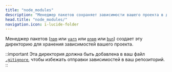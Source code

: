 ```yaml
---
title: "node_modules"
description: "Менеджер пакетов сохраняет зависимости вашего проекта в директории node_modules/."
head.title: "node_modules/"
navigation.icon: i-lucide-folder
---
```


Менеджер пакетов ([`npm`](https://docs.npmjs.com/cli/commands/npm) или [`yarn`](https://yarnpkg.com) или [`pnpm`](https://pnpm.io/cli/install) или [`bun`](https://bun.sh/package-manager)) создает эту директорию для хранения зависимостей вашего проекта.

::important
Эта директория должна быть добавлена в ваш файл [`.gitignore`](/docs/guide/directory-structure/gitignore), чтобы избежать отправки зависимостей в ваш репозиторий.
::
